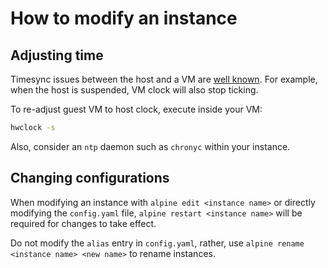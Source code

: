 # How to modify an instance

## Adjusting time

Timesync issues between the host and a VM are [well known](https://github.com/canonical/multipass/issues/2430). For example, when the host is suspended, VM clock will also stop ticking.

To re-adjust guest VM to host clock, execute inside your VM:

```bash
hwclock -s
```

Also, consider an `ntp` daemon such as `chronyc` within your instance.

## Changing configurations

When modifying an instance with `alpine edit <instance name>` or directly modifying the `config.yaml` file,
`alpine restart <instance name>` will be required for changes to take effect.

Do not modify the `alias` entry in `config.yaml`, rather, use `alpine rename <instance name> <new name>` to rename instances.
